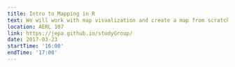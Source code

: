 ```yaml
---
title: Intro to Mapping in R
text: We will work with map visualization and create a map from scratch! 
location: AERL 107
link: https://jepa.github.io/studyGroup/
date: 2017-03-23
startTime: '16:00'
endTime: '17:00'
---
```

